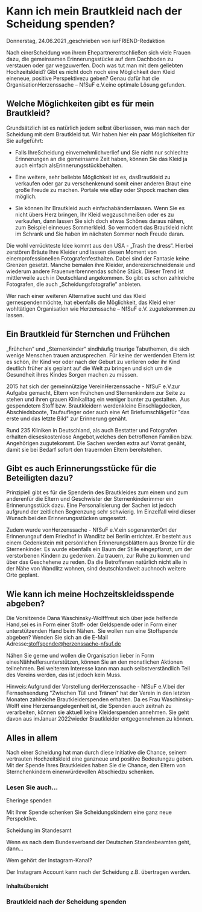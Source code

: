# Kann ich mein Brautkleid nach der Scheidung spenden?

Donnerstag, 24.06.2021 ,geschrieben von iurFRIEND-Redaktion

Nach einerScheidung von ihrem Ehepartnerentschließen sich viele Frauen dazu, die gemeinsamen Erinnerungsstücke auf dem Dachboden zu verstauen oder gar wegzuwerfen. Doch was tut man mit dem geliebten Hochzeitskleid? Gibt es nicht doch noch eine Möglichkeit dem Kleid eineneue, positive Perspektivezu geben? Genau dafür hat die OrganisationHerzenssache – NfSuF e.V.eine optimale Lösung gefunden.

## Welche Möglichkeiten gibt es für mein Brautkleid?

Grundsätzlich ist es natürlich jedem selbst überlassen, was man nach der Scheidung mit dem Brautkleid tut. Wir haben hier ein paar Möglichkeiten für Sie aufgeführt:

- Falls IhreScheidung einvernehmlichverlief und Sie nicht nur schlechte Erinnerungen an die gemeinsame Zeit haben, können Sie das Kleid ja auch einfach alsErinnerungsstückbehalten.

- Eine weitere, sehr beliebte Möglichkeit ist es, dasBrautkleid zu verkaufen oder gar zu verschenkenund somit einer anderen Braut eine große Freude zu machen. Portale wie eBay oder Shpock machen dies möglich.

- Sie können Ihr Brautkleid auch einfachabändernlassen. Wenn Sie es nicht übers Herz bringen, Ihr Kleid wegzuschmeißen oder es zu verkaufen, dann lassen Sie sich doch etwas Schönes daraus nähen, zum Beispiel einneues Sommerkleid. So vermodert das Brautkleid nicht im Schrank und Sie haben im nächsten Sommer noch Freude daran.

Die wohl verrückteste Idee kommt aus den USA - „Trash the dress“. Hierbei zerstören Bräute Ihre Kleider und lassen diesen Moment von einemprofessionellen Fotografenfesthalten. Dabei sind der Fantasie keine Grenzen gesetzt. Manche bemalen ihre Kleider, anderezerschneidensie und wiederum andere Frauenverbrennendas schöne Stück. Dieser Trend ist mittlerweile auch in Deutschland angekommen. So gibt es schon zahlreiche Fotografen, die auch „Scheidungsfotografie“ anbieten.

Wer nach einer weiteren Alternative sucht und das Kleid gernespendenmöchte, hat ebenfalls die Möglichkeit, das Kleid einer wohltätigen Organisation wie Herzenssache – NfSuF e.V. zugutekommen zu lassen.

## Ein Brautkleid für Sternchen und Frühchen

„Frühchen“ und „Sternenkinder“ sindhäufig traurige Tabuthemen, die sich wenige Menschen trauen anzusprechen. Für keine der werdenden Eltern ist es schön, ihr Kind vor oder nach der Geburt zu verlieren oder ihr Kind deutlich früher als geplant auf die Welt zu bringen und sich um die Gesundheit ihres Kindes Sorgen machen zu müssen.

2015 hat sich der gemeinnützige VereinHerzenssache - NfSuF e.V.zur Aufgabe gemacht, Eltern von Frühchen und Sternenkindern zur Seite zu stehen und ihren grauen Klinikalltag ein weniger bunter zu gestalten.  Aus gespendetem Stoff bzw. Brautkleidern werdenkleine Einschlagdecken, Abschiedsboote, Taufaufleger oder auch eine Art Briefumschlägefür "das erste und das letzte Bild" zur Erinnerung genäht.

Rund 235 Kliniken in Deutschland, als auch Bestatter und Fotografen erhalten dieseskostenlose Angebot,welches den betroffenen Familien bzw. Angehörigen zugutekommt. Die Sachen werden extra auf Vorrat genäht, damit sie bei Bedarf sofort den trauernden Eltern bereitstehen.

## Gibt es auch Erinnerungsstücke für die Beteiligten dazu?

Prinzipiell gibt es für die Spenderin des Brautkleides zum einem und zum anderenfür die Eltern und Geschwister der Sternenkinderimmer ein Erinnerungsstück dazu. Eine Personalisierung der Sachen ist jedoch aufgrund der zeitlichen Begrenzung sehr schwierig. Im Einzelfall wird dieser Wunsch bei den Erinnerungsstücken umgesetzt.

Zudem wurde vonHerzenssache - NfSuF e.V.ein sogenannterOrt der Erinnerungauf dem Friedhof in Wandlitz bei Berlin errichtet. Er besteht aus einem Gedenkstein mit persönlichen Erinnerungsblättern aus Bronze für die Sternenkinder. Es wurde ebenfalls ein Baum der Stille eingepflanzt, um der verstorbenen Kindern zu gedenken. Zu trauern, zur Ruhe zu kommen und über das Geschehene zu reden. Da die Betroffenen natürlich nicht alle in der Nähe von Wandlitz wohnen, sind deutschlandweit auchnoch weitere Orte geplant.

## Wie kann ich meine Hochzeitskleidsspende abgeben?

Die Vorsitzende Dana Waschinsky-Wolfffreut sich über jede helfende Hand,sei es in Form einer Stoff- oder Geldspende oder in Form einer unterstützenden Hand beim Nähen.  Sie wollen nun eine Stoffspende abgeben? Wenden Sie sich an die E-Mail Adresse:stoffspende@herzenssache-nfsuf.de

Nähen Sie gerne und wollen die Organisation lieber in Form einesNähhelfersunterstützen, können Sie an den monatlichen Aktionen teilnehmen. Bei weiterem Interesse kann man auch selbstverständlich Teil des Vereins werden, das ist jedoch kein Muss.

Hinweis:Aufgrund der Vorstellung derHerzenssache - NfSuF e.V.bei der Fernsehsendung "Zwischen Tüll und Tränen" hat der Verein in den letzten Monaten zahlreiche Brautkleiderspenden erhalten. Da es Frau Waschinsky-Wolff eine Herzensangelegenheit ist, die Spenden auch zeitnah zu verarbeiten, können sie aktuell keine Kleiderspenden annehmen. Sie geht davon aus imJanuar 2022wieder Brautkleider entgegennehmen zu können.

## Alles in allem

Nach einer Scheidung hat man durch diese Initiative die Chance, seinem vertrauten Hochzeitskleid eine ganzneue und positive Bedeutungzu geben. Mit der Spende Ihres Brautkleides haben Sie die Chance, den Eltern von Sternchenkindern einenwürdevollen Abschiedzu schenken.

### Lesen Sie auch...

Eheringe spenden

Mit Ihrer Spende schenken Sie Scheidungskindern eine ganz neue Perspektive.

Scheidung im Standesamt

Wenn es nach dem Bundesverband der Deutschen Standesbeamten geht, dann…

Wem gehört der Instagram-Kanal?

Der Instagram Account kann nach der Scheidung z.B. übertragen werden.

#### Inhaltsübersicht

### Brautkleid nach der Scheidung spenden
